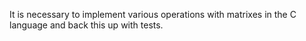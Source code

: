 It is necessary to implement various operations with matrixes in the C language and back this up with tests.
